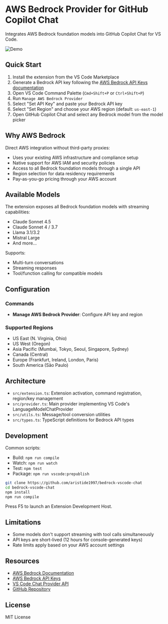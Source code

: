 # AWS Bedrock Provider for GitHub Copilot Chat

Integrates AWS Bedrock foundation models into GitHub Copilot Chat for VS Code.

![Demo](assets/demo.gif)

## Quick Start

1. Install the extension from the VS Code Marketplace
2. Generate a Bedrock API key following the [AWS Bedrock API Keys documentation](https://docs.aws.amazon.com/bedrock/latest/userguide/api-keys.html)
3. Open VS Code Command Palette (`Cmd+Shift+P` or `Ctrl+Shift+P`)
4. Run `Manage AWS Bedrock Provider`
5. Select "Set API Key" and paste your Bedrock API key
6. Select "Set Region" and choose your AWS region (default: `us-east-1`)
7. Open GitHub Copilot Chat and select any Bedrock model from the model picker

## Why AWS Bedrock

Direct AWS integration without third-party proxies:

- Uses your existing AWS infrastructure and compliance setup
- Native support for AWS IAM and security policies
- Access to all Bedrock foundation models through a single API
- Region selection for data residency requirements
- Pay-as-you-go pricing through your AWS account

## Available Models

The extension exposes all Bedrock foundation models with streaming capabilities:

- Claude Sonnet 4.5
- Claude Sonnet 4 / 3.7
- Llama 3.1/3.2
- Mistral Large
- And more...

Supports:
- Multi-turn conversations
- Streaming responses
- Tool/function calling for compatible models

## Configuration

### Commands

- **Manage AWS Bedrock Provider**: Configure API key and region

### Supported Regions

- US East (N. Virginia, Ohio)
- US West (Oregon)
- Asia Pacific (Mumbai, Tokyo, Seoul, Singapore, Sydney)
- Canada (Central)
- Europe (Frankfurt, Ireland, London, Paris)
- South America (São Paulo)

## Architecture

- `src/extension.ts`: Extension activation, command registration, region/key management
- `src/provider.ts`: Main provider implementing VS Code's LanguageModelChatProvider
- `src/utils.ts`: Message/tool conversion utilities
- `src/types.ts`: TypeScript definitions for Bedrock API types

## Development

Common scripts:

- Build: `npm run compile`
- Watch: `npm run watch`
- Test: `npm test`
- Package: `npm run vscode:prepublish`

```bash
git clone https://github.com/aristide1997/bedrock-vscode-chat
cd bedrock-vscode-chat
npm install
npm run compile
```

Press F5 to launch an Extension Development Host.

## Limitations

- Some models don't support streaming with tool calls simultaneously
- API keys are short-lived (12 hours for console-generated keys)
- Rate limits apply based on your AWS account settings

## Resources

- [AWS Bedrock Documentation](https://docs.aws.amazon.com/bedrock/)
- [AWS Bedrock API Keys](https://docs.aws.amazon.com/bedrock/latest/userguide/api-keys.html)
- [VS Code Chat Provider API](https://code.visualstudio.com/api/extension-guides/ai/language-model-chat-provider)
- [GitHub Repository](https://github.com/aristide1997/bedrock-vscode-chat)

## License

MIT License
